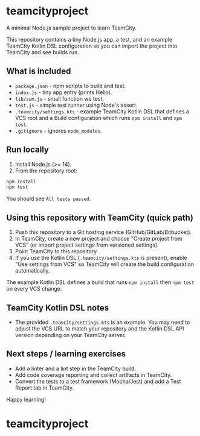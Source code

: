 # teamcityproject

A minimal Node.js sample project to learn TeamCity.

This repository contains a tiny Node.js app, a test, and an example TeamCity Kotlin DSL configuration so you can import the project into TeamCity and see builds run.

## What is included

- `package.json` - npm scripts to build and test.
- `index.js` - tiny app entry (prints Hello).
- `lib/sum.js` - small function we test.
- `test.js` - simple test runner using Node's assert.
- `.teamcity/settings.kts` - example TeamCity Kotlin DSL that defines a VCS root and a Build configuration which runs `npm install` and `npm test`.
- `.gitignore` - ignores `node_modules`.

## Run locally

1. Install Node.js (>= 14).
2. From the repository root:

```bash
npm install
npm test
```

You should see `All tests passed`.

## Using this repository with TeamCity (quick path)

1. Push this repository to a Git hosting service (GitHub/GitLab/Bitbucket).
2. In TeamCity, create a new project and choose "Create project from VCS" (or import project settings from versioned settings).
3. Point TeamCity to this repository.
4. If you use the Kotlin DSL (`.teamcity/settings.kts` is present), enable "Use settings from VCS" so TeamCity will create the build configuration automatically.

The example Kotlin DSL defines a build that runs `npm install` then `npm test` on every VCS change.

## TeamCity Kotlin DSL notes

- The provided `.teamcity/settings.kts` is an example. You may need to adjust the VCS URL to match your repository and the Kotlin DSL API version depending on your TeamCity server.

## Next steps / learning exercises

- Add a linter and a lint step in the TeamCity build.
- Add code coverage reporting and collect artifacts in TeamCity.
- Convert the tests to a test framework (Mocha/Jest) and add a Test Report tab in TeamCity.

Happy learning!

# teamcityproject
